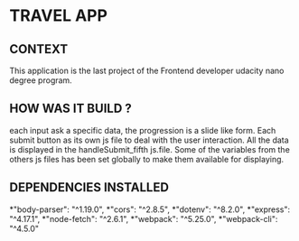 # TRAVEL APP

## CONTEXT 

This application is the last project of the Frontend developer udacity nano degree program.

## HOW WAS IT BUILD ?

each input ask a specific data, the progression is a slide like form. Each submit button as its own js file to deal with the user interaction.
All the data is displayed in the handleSubmit_fifth js.file. Some of the variables from the others js files has been set globally to make them available for displaying. 

## DEPENDENCIES INSTALLED

*"body-parser": "^1.19.0",
*"cors": "^2.8.5",
*"dotenv": "^8.2.0",
*"express": "^4.17.1",
*"node-fetch": "^2.6.1",
*"webpack": "^5.25.0",
*"webpack-cli": "^4.5.0"
